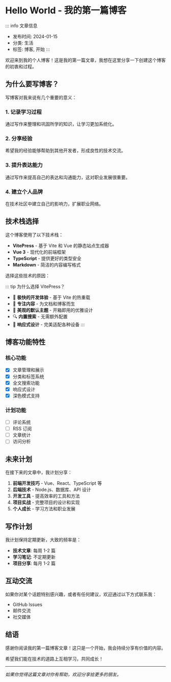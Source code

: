 # Hello World - 我的第一篇博客

::: info 文章信息
- 发布时间: 2024-01-15
- 分类: 生活
- 标签: 博客, 开始
:::

欢迎来到我的个人博客！这是我的第一篇文章，我想在这里分享一下创建这个博客的初衷和过程。

## 为什么要写博客？

写博客对我来说有几个重要的意义：

### 1. 记录学习过程
通过写作来整理和巩固所学的知识，让学习更加系统化。

### 2. 分享经验
希望我的经验能够帮助到其他开发者，形成良性的技术交流。

### 3. 提升表达能力
通过写作来提高自己的表达和沟通能力，这对职业发展很重要。

### 4. 建立个人品牌
在技术社区中建立自己的影响力，扩展职业网络。

## 技术栈选择

这个博客使用了以下技术栈：

- **VitePress** - 基于 Vite 和 Vue 的静态站点生成器
- **Vue 3** - 现代化的前端框架
- **TypeScript** - 提供更好的类型安全
- **Markdown** - 简洁的内容编写格式

选择这些技术的原因：

::: tip 为什么选择 VitePress？
- 🚀 **极快的开发体验** - 基于 Vite 的热重载
- 📝 **专注内容** - 为文档和博客而生
- 🎨 **美观的默认主题** - 开箱即用的优雅设计
- 🔍 **内置搜索** - 无需额外配置
- 📱 **响应式设计** - 完美适配各种设备
:::

## 博客功能特性

### 核心功能
- [x] 文章管理和展示
- [x] 分类和标签系统
- [x] 全文搜索功能
- [x] 响应式设计
- [x] 深色模式支持

### 计划功能
- [ ] 评论系统
- [ ] RSS 订阅
- [ ] 文章统计
- [ ] 访问分析

## 未来计划

在接下来的文章中，我计划分享：

1. **前端开发技巧** - Vue、React、TypeScript 等
2. **后端技术** - Node.js、数据库、API 设计
3. **开发工具** - 提高效率的工具和方法
4. **项目实战** - 完整项目的设计和实现
5. **个人成长** - 学习方法和职业发展

## 写作计划

我计划保持定期更新，大致的频率是：

- **技术文章**: 每周 1-2 篇
- **学习笔记**: 不定期更新
- **项目分享**: 每月 1-2 篇

## 互动交流

如果你对某个话题特别感兴趣，或者有任何建议，欢迎通过以下方式联系我：

- GitHub Issues
- 邮件交流
- 社交媒体

## 结语

感谢你阅读我的第一篇博客文章！这只是一个开始，我会持续分享有价值的内容。

希望我们能在技术的道路上互相学习，共同成长！

---

*如果你觉得这篇文章对你有帮助，欢迎分享给更多的朋友。*
